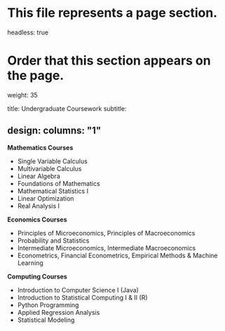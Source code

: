 # This file represents a page section.
headless: true

# Order that this section appears on the page.
weight: 35

title: Undergraduate Coursework
subtitle:

design:
  columns: "1"
---

**Mathematics Courses**
* Single Variable Calculus
* Multivariable Calculus
* Linear Algebra
* Foundations of Mathematics
* Mathematical Statistics I
* Linear Optimization
* Real Analysis I

**Economics Courses**
* Principles of Microeconomics, Principles of Macroeconomics
* Probability and Statistics
* Intermediate Microeconomics, Intermediate Macroeconomics
* Econometrics, Financial Econometrics, Empirical Methods & Machine Learning

**Computing Courses**
* Introduction to Computer Science I (Java)
* Introduction to Statistical Computing I & II (R)
* Python Programming
* Applied Regression Analysis
* Statistical Modeling



